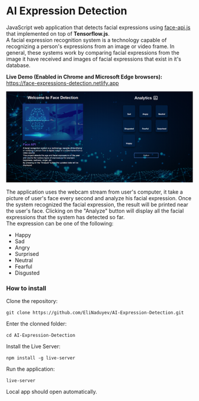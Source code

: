 # AI Expression Detection

JavaScript web application that detects facial expressions using [face-api.js](https://github.com/justadudewhohacks/face-api.js/) that implemented on top of **Tensorflow.js**. <br>
A facial expression recognition system is a technology capable of recognizing a person's expressions from an image or video frame. In general, these systems work by comparing facial expressions from the image it have received and images of facial expressions that exist in it's database.

**Live Demo (Enabled in Chrome and Microsoft Edge browsers):** <a href=https://face-expressions-detection.netlify.app>https://face-expressions-detection.netlify.app</a>

<img src="pictures/first-page.png">

The application uses the webcam stream from user's computer, it take a picture of user's face every second and analyze his facial expression. Once the system recognized the facial expression, the result will be printed near the user's face. Clicking on the "Analyze" button will display all the facial expressions that the system has detected so far. <br>
The expression can be one of the following:
 * Happy
 * Sad
 * Angry
 * Surprised
 * Neutral
 * Fearful
 * Disgusted

### How to install

Clone the repository:
```
git clone https://github.com/EliNaduyev/AI-Expression-Detection.git
```
Enter the clonned folder:
```
cd AI-Expression-Detection
```
Install the Live Server:
```
npm install -g live-server
```
Run the application:
```
live-server
```
Local app should open automatically.
